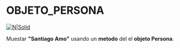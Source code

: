 # OBJETO_PERSONA

[![N|Solid](https://lh3.googleusercontent.com/_eV71T0c42cBDFbnjG3GjxSkP6r5O9DcFUPVH4rtBUHHHzLs_xjE7kp51OwNxnx_l4qOsKiQi54MT90UTrfGwD7ifMiHQWlKwPL0AYs1vRC5yu027HJdAmGe300GMQrRNOs08RgA=w2400)](https://github.com/Dharkros)

Muestar **"Santiago Amo"** usando un **metodo** del el **objeto Persona**.
